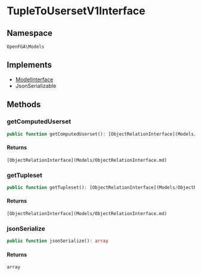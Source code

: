 # TupleToUsersetV1Interface


## Namespace
`OpenFGA\Models`

## Implements
* [ModelInterface](Models/ModelInterface.md)
* JsonSerializable



## Methods
### getComputedUserset


```php
public function getComputedUserset(): [ObjectRelationInterface](Models/ObjectRelationInterface.md)
```



#### Returns
`[ObjectRelationInterface](Models/ObjectRelationInterface.md)`

### getTupleset


```php
public function getTupleset(): [ObjectRelationInterface](Models/ObjectRelationInterface.md)
```



#### Returns
`[ObjectRelationInterface](Models/ObjectRelationInterface.md)`

### jsonSerialize


```php
public function jsonSerialize(): array
```



#### Returns
`array`

